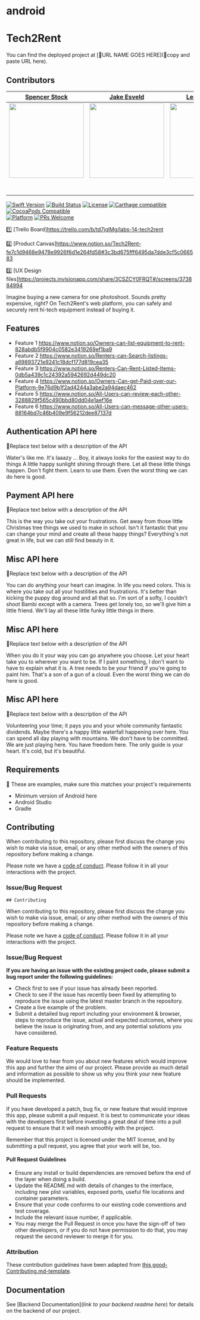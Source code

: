 # android

#  Tech2Rent

 You can find the deployed project at [🚫URL NAME GOES HERE](🚫copy and paste URL here).

##  Contributors


| [Spencer Stock](https://github.com/spencerstock) | [Jake Esveld](https://github.com/JakeEsveldDevelopment) | [Lennox Prince](https://github.com/Jrprince13) |
| :------------------------------------: | :---------------------------------: | :-----------------------------------: |
| [<img src="https://avatars2.githubusercontent.com/u/46308524?s=400&v=4" width = "200" />](https://github.com/) | [<img src="https://avatars1.githubusercontent.com/u/44327370?s=400&v=4" width = "200" />](https://github.com/) | [<img src="https://avatars1.githubusercontent.com/u/51140053?s=400&v=4" width = "200" />](https://github.com/) |
|                 [<img src="https://github.com/favicon.ico" width="15"> ](https://github.com/spencerstock)                 |                  [<img src="https://github.com/favicon.ico" width="15"> ](https://github.com/JakeEsveldDevelopment)                 |                 [<img src="https://github.com/favicon.ico" width="15"> ](https://github.com/Jrprince13)                 |
| [ <img src="https://static.licdn.com/sc/h/al2o9zrvru7aqj8e1x2rzsrca" width="15"> ](https://www.linkedin.com/) | [ <img src="https://static.licdn.com/sc/h/al2o9zrvru7aqj8e1x2rzsrca" width="15"> ](https://www.linkedin.com/in/jake-esveld-9b0506158/) | [ <img src="https://static.licdn.com/sc/h/al2o9zrvru7aqj8e1x2rzsrca" width="15"> ](https://www.linkedin.com/in/lennox-prince-jr-3241a43a/) |



[![Swift Version][swift-image]][swift-url]
[![Build Status][travis-image]][travis-url]
[![License][license-image]][license-url]
[![Carthage compatible](https://img.shields.io/badge/Carthage-compatible-4BC51D.svg?style=flat)](https://github.com/Carthage/Carthage)
[![CocoaPods Compatible](https://img.shields.io/cocoapods/v/EZSwiftExtensions.svg)](https://img.shields.io/cocoapods/v/LFAlertController.svg)  
[![Platform](https://img.shields.io/cocoapods/p/LFAlertController.svg?style=flat)](http://cocoapods.org/pods/LFAlertController)
[![PRs Welcome](https://img.shields.io/badge/PRs-welcome-brightgreen.svg?style=flat-square)](http://makeapullrequest.com)




1️⃣ [Trello Board]https://trello.com/b/td7jqlMg/labs-14-tech2rent

2️⃣ [Product Canvas]https://www.notion.so/Tech2Rent-fe7c1d9468e9478e9926f6d1e264fd58#3c3bd675fff6495da7dde3cf5c066583

3️⃣ [UX Design files]https://projects.invisionapp.com/share/3CSZCY0FRQT#/screens/373884994


Imagine buying a new camera for one photoshoot. Sounds pretty expensive, right? On Tech2Rent's web platform, you can safely and securely rent hi-tech equipment instead of buying it.

##  Features

-    Feature 1
https://www.notion.so/Owners-can-list-equipment-to-rent-828abdb5f9904c0582e3419269ef1ba9
-    Feature 2
https://www.notion.so/Renters-can-Search-listings-a69893721e9241c18dcf177d819cea35
-    Feature 3
https://www.notion.so/Renters-Can-Rent-Listed-Items-0db5a439c1c24392a5942692d449dc20
-    Feature 4
https://www.notion.so/Owners-Can-get-Paid-over-our-Platform-9e76d9b1f2ad4244a3abe2a94daec462
-    Feature 5
https://www.notion.so/All-Users-can-review-each-other-3288829f565c490bbd80dd04e1aef16e
-    Feature 6
https://www.notion.so/All-Users-can-message-other-users-88164bd7c46b409e9f56212dee87137d

## Authentication API here

🚫Replace text below with a description of the API

Water's like me. It's laaazy ... Boy, it always looks for the easiest way to do things A little happy sunlight shining through there. Let all these little things happen. Don't fight them. Learn to use them. Even the worst thing we can do here is good.

## Payment API here

🚫Replace text below with a description of the API

This is the way you take out your frustrations. Get away from those little Christmas tree things we used to make in school. Isn't it fantastic that you can change your mind and create all these happy things? Everything's not great in life, but we can still find beauty in it.

## Misc API here

🚫Replace text below with a description of the API

You can do anything your heart can imagine. In life you need colors. This is where you take out all your hostilities and frustrations. It's better than kicking the puppy dog around and all that so. I'm sort of a softy, I couldn't shoot Bambi except with a camera. Trees get lonely too, so we'll give him a little friend. We'll lay all these little funky little things in there.

## Misc API here

🚫Replace text below with a description of the API

When you do it your way you can go anywhere you choose. Let your heart take you to wherever you want to be. If I paint something, I don't want to have to explain what it is. A tree needs to be your friend if you're going to paint him. That's a son of a gun of a cloud. Even the worst thing we can do here is good.

## Misc API here

🚫Replace text below with a description of the API

Volunteering your time; it pays you and your whole community fantastic dividends. Maybe there's a happy little waterfall happening over here. You can spend all day playing with mountains. We don't have to be committed. We are just playing here. You have freedom here. The only guide is your heart. It's cold, but it's beautiful.

## Requirements

🚫 These are examples, make sure this matches your project's requirements

-   Minimum version of Android here
-   Android Studio
-   Gradle

## Contributing

When contributing to this repository, please first discuss the change you wish to make via issue, email, or any other method with the owners of this repository before making a change.

Please note we have a [code of conduct](./CODE_OF_CONDUCT.md). Please follow it in all your interactions with the project.

### Issue/Bug Request

    ## Contributing

When contributing to this repository, please first discuss the change you wish to make via issue, email, or any other method with the owners of this repository before making a change.

Please note we have a [code of conduct](./CODE_OF_CONDUCT.md). Please follow it in all your interactions with the project.

### Issue/Bug Request

 **If you are having an issue with the existing project code, please submit a bug report under the following guidelines:**
 - Check first to see if your issue has already been reported.
 - Check to see if the issue has recently been fixed by attempting to reproduce the issue using the latest master branch in the repository.
 - Create a live example of the problem.
 - Submit a detailed bug report including your environment & browser, steps to reproduce the issue, actual and expected outcomes,  where you believe the issue is originating from, and any potential solutions you have considered.

### Feature Requests

We would love to hear from you about new features which would improve this app and further the aims of our project. Please provide as much detail and information as possible to show us why you think your new feature should be implemented.

### Pull Requests

If you have developed a patch, bug fix, or new feature that would improve this app, please submit a pull request. It is best to communicate your ideas with the developers first before investing a great deal of time into a pull request to ensure that it will mesh smoothly with the project.

Remember that this project is licensed under the MIT license, and by submitting a pull request, you agree that your work will be, too.

#### Pull Request Guidelines

- Ensure any install or build dependencies are removed before the end of the layer when doing a build.
- Update the README.md with details of changes to the interface, including new plist variables, exposed ports, useful file locations and container parameters.
- Ensure that your code conforms to our existing code conventions and test coverage.
- Include the relevant issue number, if applicable.
- You may merge the Pull Request in once you have the sign-off of two other developers, or if you do not have permission to do that, you may request the second reviewer to merge it for you.

### Attribution

These contribution guidelines have been adapted from [this good-Contributing.md-template](https://gist.github.com/PurpleBooth/b24679402957c63ec426).

## Documentation

See [Backend Documentation](_link to your backend readme here_) for details on the backend of our project.


[swift-image]: https://img.shields.io/badge/swift-3.0-orange.svg
[swift-url]: https://swift.org/
[license-image]: https://img.shields.io/badge/License-MIT-blue.svg
[license-url]: LICENSE
[travis-image]: https://img.shields.io/travis/dbader/node-datadog-metrics/master.svg?style=flat-square
[travis-url]: https://travis-ci.org/dbader/node-datadog-metrics
[codebeat-image]: https://codebeat.co/badges/c19b47ea-2f9d-45df-8458-b2d952fe9dad
[codebeat-url]: https://codebeat.co/projects/github-com-vsouza-awesomeios-com
